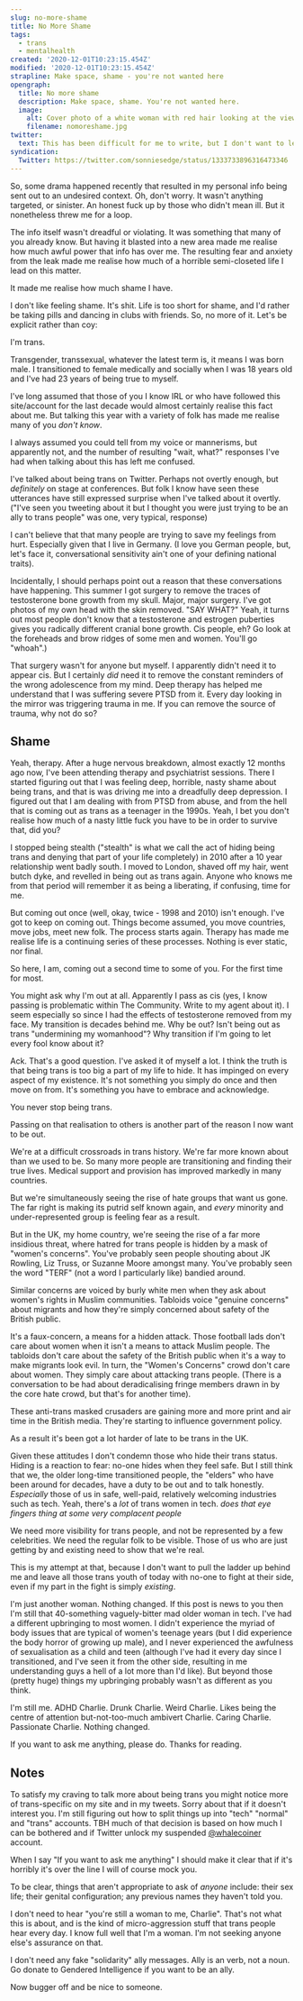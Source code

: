 ```yaml
---
slug: no-more-shame
title: No More Shame
tags:
  - trans
  - mentalhealth
created: '2020-12-01T10:23:15.454Z'
modified: '2020-12-01T10:23:15.454Z'
strapline: Make space, shame - you're not wanted here
opengraph:
  title: No more shame
  description: Make space, shame. You're not wanted here.
  image: 
    alt: Cover photo of a white woman with red hair looking at the viewer
    filename: nomoreshame.jpg
twitter:
  text: This has been difficult for me to write, but I don't want to lead a double-life anymore.
syndication:
  Twitter: https://twitter.com/sonniesedge/status/1333733896316473346
---
```



So, some drama happened recently that resulted in my personal info being sent out to an undesired context. Oh, don't worry. It wasn't anything targeted, or sinister. An honest fuck up by those who didn't mean ill. But it nonetheless threw me for a loop.

The info itself wasn't dreadful or violating. It was something that many of you already know. But having it blasted into a new area made me realise how much awful power that info has over me. The resulting fear and anxiety from the leak made me realise how much of a horrible semi-closeted life I lead on this matter. 

It made me realise how much shame I have. 

I don't like feeling shame. It's shit. Life is too short for shame, and I'd rather be taking pills and dancing in clubs with friends. So, no more of it. Let's be explicit rather than coy:

I'm trans.

Transgender, transsexual, whatever the latest term is, it means I was born male. I transitioned to female medically and socially when I was 18 years old and I've had 23 years of being true to myself.

I've long assumed that those of you I know IRL or who have followed this site/account for the last decade would almost certainly realise this fact about me. But talking this year with a variety of folk has made me realise many of you *don't know*. 

I always assumed you could tell from my voice or mannerisms, but apparently not, and the number of resulting "wait, what?" responses I've had when talking about this has left me confused.

I've talked about being trans on Twitter. Perhaps not overtly enough, but _definitely_ on stage at conferences. But folk I know have seen these utterances have still expressed surprise when I've talked about it overtly. ("I've seen you tweeting about it but I thought you were just trying to be an ally to trans people" was one, very typical, response)

I can't believe that that many people are trying to save my feelings from hurt. Especially given that I live in Germany. (I love you German people, but, let's face it, conversational sensitivity ain't one of your defining national traits).

Incidentally, I should perhaps point out a reason that these conversations have happening. This summer I got surgery to remove the traces of testosterone bone growth from my skull. Major, major surgery. I've got photos of my own head with the skin removed. "SAY WHAT?" Yeah, it turns out most people don't know that a testosterone and estrogen puberties gives you radically different cranial bone growth. Cis people, eh? Go look at the foreheads and brow ridges of some men and women. You'll go "whoah".)

That surgery wasn't for anyone but myself. I apparently didn't need it to appear cis. But I certainly *did* need it to remove the constant reminders of the wrong adolescence from my mind. Deep therapy has helped me understand that I was suffering severe PTSD from it. Every day looking in the mirror was triggering trauma in me. If you can remove the source of trauma, why not do so?


## Shame

Yeah, therapy. After a huge nervous breakdown, almost exactly 12 months ago now, I've been attending therapy and psychiatrist sessions. There I started figuring out that I was feeling deep, horrible, nasty shame about being trans, and that is was driving me into a dreadfully deep depression. I figured out that I am dealing with from PTSD from abuse, and from the hell that is coming out as trans as a teenager in the 1990s. Yeah, I bet you don't realise how much of a nasty little fuck you have to be in order to survive that, did you?

I stopped being stealth ("stealth" is what we call the act of hiding being trans and denying that part of your life completely) in 2010 after a 10 year relationship went badly south. I moved to London, shaved off my hair, went butch dyke, and revelled in being out as trans again. Anyone who knows me from that period will remember it as being a liberating, if confusing, time for me.

But coming out once (well, okay, twice - 1998 and 2010) isn't enough. I've got to keep on coming out. Things become assumed, you move countries, move jobs, meet new folk. The process starts again. Therapy has made me realise life is a continuing series of these processes. Nothing is ever static, nor final.

So here, I am, coming out a second time to some of you. For the first time for most.

You might ask why I'm out at all. Apparently I pass as cis (yes, I know passing is problematic within The Community. Write to my agent about it). I seem especially so since I had the effects of testosterone removed from my face. My transition is decades behind me. Why be out? Isn't being out as trans "undermining my womanhood"? Why transition if I'm going to let every fool know about it?

Ack. That's a good question. I've asked it of myself a lot. I think the truth is that being trans is too big a part of my life to hide. It has impinged on every aspect of my existence. It's not something you simply do once and then move on from. It's something you have to embrace and acknowledge. 

You never stop being trans.

Passing on that realisation to others is another part of the reason I now want to be out. 

We're at a difficult crossroads in trans history. We're far more known about than we used to be. So many more people are transitioning and finding their true lives. Medical support and provision has improved markedly in many countries.

But we're simultaneously seeing the rise of hate groups that want us gone. The far right is making its putrid self known again, and *every* minority and under-represented group is feeling fear as a result.

But in the UK, my home country, we're seeing the rise of a far more insidious threat, where hatred for trans people is hidden by a mask of "women's concerns". You've probably seen people shouting about JK Rowling, Liz Truss, or Suzanne Moore amongst many. You've probably seen the word "TERF" (not a word I particularly like) bandied around.

Similar concerns are voiced by burly white men when they ask about women's rights in Muslim communities. Tabloids voice "genuine concerns" about migrants and how they're simply concerned about safety of the British public.

It's a faux-concern, a means for a hidden attack. Those football lads don't care about women when it isn't a means to attack Muslim people. The tabloids don't care about the safety of the British public when it's a way to make migrants look evil. In turn, the "Women's Concerns" crowd don't care about women. They simply care about attacking trans people. (There is a conversation to be had about deradicalising fringe members drawn in by the core hate crowd, but that's for another time).

These anti-trans masked crusaders are gaining more and more print and air time in the British media. They're starting to influence government policy.

As a result it's been got a lot harder of late to be trans in the UK.

Given these attitudes I don't condemn those who hide their trans status. Hiding is a reaction to fear: no-one hides when they feel safe. But I still think that we, the older long-time transitioned people, the "elders" who have been around for decades, have a duty to be out and to talk honestly. *Especially* those of us in safe, well-paid, relatively welcoming industries such as tech. Yeah, there's a *lot* of trans women in tech. *does that eye fingers thing at some very complacent people*

We need more visibility for trans people, and not be represented by a few celebrities. We need the regular folk to be visible. Those of us who are just getting by and existing need to show that we're real.

This is my attempt at that, because I don't want to pull the ladder up behind me and leave all those trans youth of today with no-one to fight at their side, even if my part in the fight is simply *existing*.

I'm just another woman. Nothing changed. If this post is news to you then I'm still that 40-something vaguely-bitter mad older woman in tech. I've had a different upbringing to most women. I didn't experience the myriad of body issues that are typical of women's teenage years (but I did experience the body horror of growing up male), and I never experienced the awfulness of sexualisation as a child and teen (although I've had it every day since I transitioned, and I've seen it from the other side, resulting in me understanding guys a hell of a lot more than I'd like). But beyond those (pretty huge) things my upbringing probably wasn't as different as you think.

I'm still me. ADHD Charlie. Drunk Charlie. Weird Charlie. Likes being the centre of attention but-not-too-much ambivert Charlie. Caring Charlie. Passionate Charlie. Nothing changed.

If you want to ask me anything, please do. Thanks for reading.

## Notes 

To satisfy my craving to talk more about being trans you might notice more of trans-specific on my site and in my tweets. Sorry about that if it doesn't interest you. I'm still figuring out how to split things up into "tech" "normal" and "trans" accounts. TBH much of that decision is based on how much I can be bothered and if Twitter unlock my suspended [@whalecoiner](https://twitter.com/whalecoiner) account.

When I say "If you want to ask me anything" I should make it clear that if it's horribly it's over the line I will of course mock you. 

To be clear, things that aren't appropriate to ask of *anyone* include: their sex life; their genital configuration; any previous names they haven't told you.

I don't need to hear "you're still a woman to me, Charlie". That's not what this is about, and is the kind of micro-aggression stuff that trans people hear every day. I know full well that I'm a woman. I'm not seeking anyone else's assurance on that.

I don't need any fake "solidarity" ally messages. Ally is an verb, not a noun. Go donate to Gendered Intelligence if you want to be an ally.

Now bugger off and be nice to someone.





